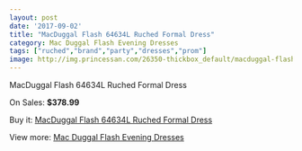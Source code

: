 ```yaml
---
layout: post
date: '2017-09-02'
title: "MacDuggal Flash 64634L Ruched Formal Dress"
category: Mac Duggal Flash Evening Dresses
tags: ["ruched","brand","party","dresses","prom"]
image: http://img.princessan.com/26350-thickbox_default/macduggal-flash-64634l-ruched-formal-dress.jpg
---
```

MacDuggal Flash 64634L Ruched Formal Dress

On Sales: **$378.99**
<a href="https://www.princessan.com/en/12107-macduggal-flash-64634l-ruched-formal-dress.html"><amp-img layout="responsive" width="600" height="600" src="//img.princessan.com/26350-thickbox_default/macduggal-flash-64634l-ruched-formal-dress.jpg" alt="MacDuggal Flash 64634L Ruched Formal Dress 0" /></a>
<a href="https://www.princessan.com/en/12107-macduggal-flash-64634l-ruched-formal-dress.html"><amp-img layout="responsive" width="600" height="600" src="//img.princessan.com/26351-thickbox_default/macduggal-flash-64634l-ruched-formal-dress.jpg" alt="MacDuggal Flash 64634L Ruched Formal Dress 1" /></a>

Buy it: [MacDuggal Flash 64634L Ruched Formal Dress](https://www.princessan.com/en/12107-macduggal-flash-64634l-ruched-formal-dress.html "MacDuggal Flash 64634L Ruched Formal Dress")

View more: [Mac Duggal Flash Evening Dresses](https://www.princessan.com/en/86- "Mac Duggal Flash Evening Dresses")
